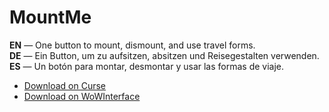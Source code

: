 MountMe
==========

**EN** — One button to mount, dismount, and use travel forms.  
**DE** — Ein Button, um zu aufsitzen, absitzen und Reisegestalten verwenden.  
**ES** — Un botón para montar, desmontar y usar las formas de viaje.

* [Download on Curse](https://mods.curse.com/addons/wow/mountme)
* [Download on WoWInterface](https://www.wowinterface.com/downloads/info23309-MountMe.html)
